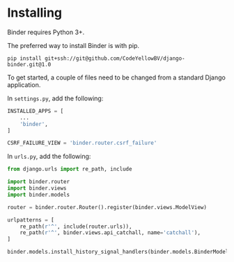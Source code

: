 # Installing

Binder requires Python 3+.

The preferred way to install Binder is with pip.

```
pip install git+ssh://git@github.com/CodeYellowBV/django-binder.git@1.0
```

To get started, a couple of files need to be changed from a standard Django application.

In `settings.py`, add the following:

```python
INSTALLED_APPS = [
	...
	'binder',
]

CSRF_FAILURE_VIEW = 'binder.router.csrf_failure'
```

In `urls.py`, add the following:

```python
from django.urls import re_path, include

import binder.router
import binder.views
import binder.models

router = binder.router.Router().register(binder.views.ModelView)

urlpatterns = [
	re_path(r'^', include(router.urls)),
	re_path(r'^', binder.views.api_catchall, name='catchall'),
]

binder.models.install_history_signal_handlers(binder.models.BinderModel)
```

